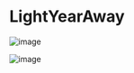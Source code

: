 # LightYearAway

![image](https://github.com/StellarWarp/LightYearAway/assets/49562703/c0558a02-c1cf-4597-ae83-7c366ccb5f13)

![image](https://github.com/StellarWarp/LightYearAway/assets/49562703/3af34d3e-a373-4e4d-8b56-9d95783f6c18)

